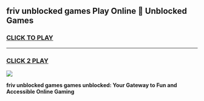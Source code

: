 
## friv unblocked games Play Online 👋 Unblocked Games
<h3>
<a href="https://premium.freeplayer.one?title=friv_unblocked_games&ref=19F">CLICK TO PLAY</a></h3>
<hr>

<h3>
<a href="https://premium.freeplayer.one?title=friv_unblocked_games&ref=19F">CLICK 2 PLAY</a>
  
</h3>

<a href="https://premium.freeplayer.one?title=friv_unblocked_games&ref=19F"><img src="https://clearcache.store/games.png"></a>


**friv unblocked games games unblocked: Your Gateway to Fun and Accessible Online Gaming**
